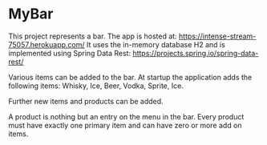 # MyBar
This project represents a bar.
The app is hosted at: https://intense-stream-75057.herokuapp.com/
It uses the in-memory database H2 and is implemented using Spring Data Rest: https://projects.spring.io/spring-data-rest/

Various items can be added to the bar.
At startup the application adds the following items: Whisky, Ice, Beer, Vodka, Sprite, Ice.

Further new items and products can be added.

A product is nothing but an entry on the menu in the bar.
Every product must have exactly one primary item and can have zero or more add on items.
